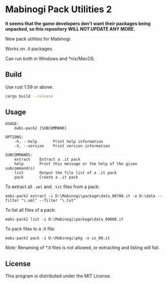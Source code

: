 # Mabinogi Pack Utilities 2

**It seems that the game developers don't want their packages being unpacked, so this repository WILL NOT UPDATE ANY MORE.**

New pack utilities for Mabinogi.

Works on *.it* packages.

Can run both in Windows and \*nix/MacOS.

## Build

Use rust 1.59 or above.

```bash
cargo build --release
```

## Usage

```
USAGE:
    mabi-pack2 [SUBCOMMAND]

OPTIONS:
    -h, --help       Print help information
    -V, --version    Print version information

SUBCOMMANDS:
    extract    Extract a .it pack
    help       Print this message or the help of the given subcommand(s)
    list       Output the file list of a .it pack
    pack       Create a .it pack
```

To extract all `.xml` and `.txt` files from a pack:

```
mabi-pack2 extract -i D:\Mabinogi\package\data_00788.it -o D:\data --filter "\.xml" --filter "\.txt"
```

To list all files of a pack:

```
mabi-pack2 list -i D:\Mabinogi\package\data_00000.it
```

To pack files to a .it file:

```
mabi-pack2 pack -i D:\Mabinogi\pkg -o zz_00.it
```

*Note:* Renaming of \*.it files is not allowed, or extracting and listing will fail.

## License

This program is distributed under the MIT License.
